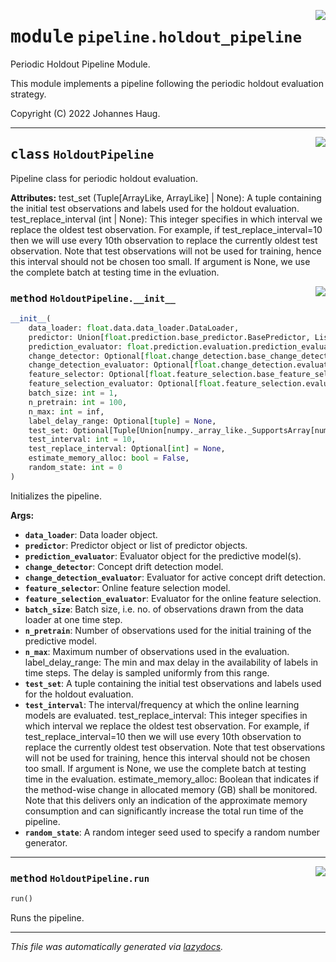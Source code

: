 <!-- markdownlint-disable -->

<a href="https://github.com/haugjo/float/tree/main/float/pipeline/holdout_pipeline.py#L0"><img align="right" style="float:right;" src="https://img.shields.io/badge/-source-cccccc?style=flat-square"></a>

# <kbd>module</kbd> `pipeline.holdout_pipeline`
Periodic Holdout Pipeline Module. 

This module implements a pipeline following the periodic holdout evaluation strategy. 

Copyright (C) 2022 Johannes Haug. 



---

<a href="https://github.com/haugjo/float/tree/main/float/pipeline/holdout_pipeline.py#L23"><img align="right" style="float:right;" src="https://img.shields.io/badge/-source-cccccc?style=flat-square"></a>

## <kbd>class</kbd> `HoldoutPipeline`
Pipeline class for periodic holdout evaluation. 



**Attributes:**
  test_set (Tuple[ArrayLike, ArrayLike] | None):  A tuple containing the initial test observations and labels used for the holdout evaluation.  test_replace_interval (int | None):  This integer specifies in which interval we replace the oldest test observation. For example, if  test_replace_interval=10 then we will use every 10th observation to replace the currently oldest test  observation. Note that test observations will not be used for training, hence this interval should not  be chosen too small. If argument is None, we use the complete batch at testing time in the evluation. 

<a href="https://github.com/haugjo/float/tree/main/float/pipeline/holdout_pipeline.py#L35"><img align="right" style="float:right;" src="https://img.shields.io/badge/-source-cccccc?style=flat-square"></a>

### <kbd>method</kbd> `HoldoutPipeline.__init__`

```python
__init__(
    data_loader: float.data.data_loader.DataLoader,
    predictor: Union[float.prediction.base_predictor.BasePredictor, List[float.prediction.base_predictor.BasePredictor]],
    prediction_evaluator: float.prediction.evaluation.prediction_evaluator.PredictionEvaluator,
    change_detector: Optional[float.change_detection.base_change_detector.BaseChangeDetector] = None,
    change_detection_evaluator: Optional[float.change_detection.evaluation.change_detection_evaluator.ChangeDetectionEvaluator] = None,
    feature_selector: Optional[float.feature_selection.base_feature_selector.BaseFeatureSelector] = None,
    feature_selection_evaluator: Optional[float.feature_selection.evaluation.feature_selection_evaluator.FeatureSelectionEvaluator] = None,
    batch_size: int = 1,
    n_pretrain: int = 100,
    n_max: int = inf,
    label_delay_range: Optional[tuple] = None,
    test_set: Optional[Tuple[Union[numpy._array_like._SupportsArray[numpy.dtype], numpy._nested_sequence._NestedSequence[numpy._array_like._SupportsArray[numpy.dtype]], bool, int, float, complex, str, bytes, numpy._nested_sequence._NestedSequence[Union[bool, int, float, complex, str, bytes]]], Union[numpy._array_like._SupportsArray[numpy.dtype], numpy._nested_sequence._NestedSequence[numpy._array_like._SupportsArray[numpy.dtype]], bool, int, float, complex, str, bytes, numpy._nested_sequence._NestedSequence[Union[bool, int, float, complex, str, bytes]]]]] = None,
    test_interval: int = 10,
    test_replace_interval: Optional[int] = None,
    estimate_memory_alloc: bool = False,
    random_state: int = 0
)
```

Initializes the pipeline. 

**Args:**
 
 - <b>`data_loader`</b>:  Data loader object. 
 - <b>`predictor`</b>:  Predictor object or list of predictor objects. 
 - <b>`prediction_evaluator`</b>:  Evaluator object for the predictive model(s). 
 - <b>`change_detector`</b>:  Concept drift detection model. 
 - <b>`change_detection_evaluator`</b>:  Evaluator for active concept drift detection. 
 - <b>`feature_selector`</b>:  Online feature selection model. 
 - <b>`feature_selection_evaluator`</b>:  Evaluator for the online feature selection. 
 - <b>`batch_size`</b>:  Batch size, i.e. no. of observations drawn from the data loader at one time step. 
 - <b>`n_pretrain`</b>:  Number of observations used for the initial training of the predictive model. 
 - <b>`n_max`</b>:  Maximum number of observations used in the evaluation. label_delay_range:  The min and max delay in the availability of labels in time steps. The delay is sampled uniformly from  this range. 
 - <b>`test_set`</b>:  A tuple containing the initial test observations and labels used for the holdout evaluation. 
 - <b>`test_interval`</b>:  The interval/frequency at which the online learning models are evaluated. test_replace_interval:  This integer specifies in which interval we replace the oldest test observation. For example, if  test_replace_interval=10 then we will use every 10th observation to replace the currently oldest test  observation. Note that test observations will not be used for training, hence this interval should not  be chosen too small. If argument is None, we use the complete batch at testing time in the evaluation. estimate_memory_alloc:  Boolean that indicates if the method-wise change in allocated memory (GB) shall be monitored.  Note that this delivers only an indication of the approximate memory consumption and can significantly  increase the total run time of the pipeline. 
 - <b>`random_state`</b>:  A random integer seed used to specify a random number generator. 




---

<a href="https://github.com/haugjo/float/tree/main/float/pipeline/holdout_pipeline.py#L108"><img align="right" style="float:right;" src="https://img.shields.io/badge/-source-cccccc?style=flat-square"></a>

### <kbd>method</kbd> `HoldoutPipeline.run`

```python
run()
```

Runs the pipeline. 




---

_This file was automatically generated via [lazydocs](https://github.com/ml-tooling/lazydocs)._
